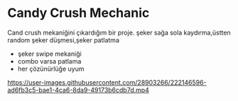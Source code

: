 # Candy Crush Mechanic
 Cand crush mekaniğini çıkardığım bir proje. şeker sağa sola kaydırma,üstten random şeker düşmesi,şeker patlatma
 
 
- şeker swipe mekaniği
- combo varsa patlama
- her çözünürlüğe uyum

https://user-images.githubusercontent.com/28903266/222146596-ad6fb3c5-bae1-4ca6-8da9-49173b6cdb7d.mp4

